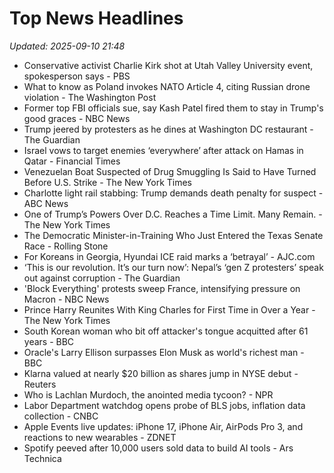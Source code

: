 # Top News Headlines

_Updated: 2025-09-10 21:48_

- Conservative activist Charlie Kirk shot at Utah Valley University event, spokesperson says - PBS
- What to know as Poland invokes NATO Article 4, citing Russian drone violation - The Washington Post
- Former top FBI officials sue, say Kash Patel fired them to stay in Trump's good graces - NBC News
- Trump jeered by protesters as he dines at Washington DC restaurant - The Guardian
- Israel vows to target enemies ‘everywhere’ after attack on Hamas in Qatar - Financial Times
- Venezuelan Boat Suspected of Drug Smuggling Is Said to Have Turned Before U.S. Strike - The New York Times
- Charlotte light rail stabbing: Trump demands death penalty for suspect - ABC News
- One of Trump’s Powers Over D.C. Reaches a Time Limit. Many Remain. - The New York Times
- The Democratic Minister-in-Training Who Just Entered the Texas Senate Race - Rolling Stone
- For Koreans in Georgia, Hyundai ICE raid marks a ‘betrayal’ - AJC.com
- ‘This is our revolution. It’s our turn now’: Nepal’s ‘gen Z protesters’ speak out against corruption - The Guardian
- 'Block Everything' protests sweep France, intensifying pressure on Macron - NBC News
- Prince Harry Reunites With King Charles for First Time in Over a Year - The New York Times
- South Korean woman who bit off attacker's tongue acquitted after 61 years - BBC
- Oracle's Larry Ellison surpasses Elon Musk as world's richest man - BBC
- Klarna valued at nearly $20 billion as shares jump in NYSE debut - Reuters
- Who is Lachlan Murdoch, the anointed media tycoon? - NPR
- Labor Department watchdog opens probe of BLS jobs, inflation data collection - CNBC
- Apple Events live updates: iPhone 17, iPhone Air, AirPods Pro 3, and reactions to new wearables - ZDNET
- Spotify peeved after 10,000 users sold data to build AI tools - Ars Technica